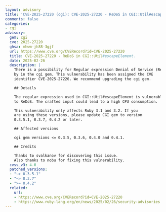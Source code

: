 ```yaml
---
layout: advisory
title: 'CVE-2025-27220 (cgi): CVE-2025-27220 - ReDoS in CGI::Util#escapeElement.'
comments: false
categories:
- cgi
advisory:
  gem: cgi
  cve: 2025-27220
  ghsa: mhwm-jh88-3gjf
  url: https://www.cve.org/CVERecord?id=CVE-2025-27220
  title: CVE-2025-27220 - ReDoS in CGI::Util#escapeElement.
  date: 2025-02-26
  description: |
    There is a possibility for Regular expression Denial of Service (ReDoS)
    by in the cgi gem. This vulnerability has been assigned the CVE
    identifier CVE-2025-27220. We recommend upgrading the cgi gem.

    ## Details

    The regular expression used in CGI::Util#escapeElement is vulnerable
    to ReDoS. The crafted input could lead to a high CPU consumption.

    This vulnerability only affects Ruby 3.1 and 3.2. If you
    are using these versions, please update CGI gem to version
    0.3.5.1, 0.3.7, 0.4.2 or later.

    ## Affected versions

    cgi gem versions <= 0.3.5, 0.3.6, 0.4.0 and 0.4.1.

    ## Credits

    Thanks to svalkanov for discovering this issue.
    Also thanks to nobu for fixing this vulnerability.
  cvss_v3: 4.0
  patched_versions:
  - "~> 0.3.5.1"
  - "~> 0.3.7"
  - ">= 0.4.2"
  related:
    url:
    - https://www.cve.org/CVERecord?id=CVE-2025-27220
    - https://www.ruby-lang.org/en/news/2025/02/26/security-advisories
---
```

